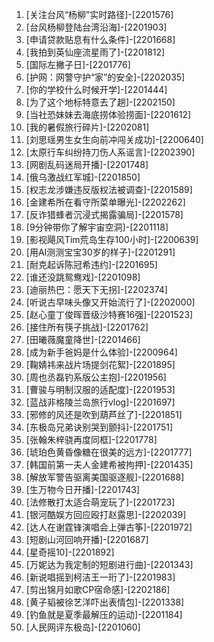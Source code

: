 
1. [关注台风“杨柳”实时路径]-[2201576]
1. [台风杨柳登陆台湾沿海]-[2201903]
1. [申请贷款贴息有什么条件]-[2201668]
1. [我拍到英仙座流星雨了]-[2201812]
1. [国际左撇子日]-[2201776]
1. [护网：网警守护“家”的安全]-[2202035]
1. [你的学校什么时候开学]-[2201444]
1. [为了这个地标特意去了趟]-[2202150]
1. [当社恐妹妹去海底捞体验捞面]-[2201612]
1. [我的暑假旅行碎片]-[2202081]
1. [刘思瑶男生女生向前冲闯关成功]-[2200640]
1. [太原行车纠纷持刀伤人系谣言]-[2202390]
1. [网剧乱码迷局开播]-[2201748]
1. [俄乌激战红军城]-[2201850]
1. [权志龙涉嫌违反版权法被调查]-[2201589]
1. [金建希所在看守所菜单曝光]-[2202262]
1. [反诈猎蜂者沉浸式揭露骗局]-[2201578]
1. [9分钟带你了解宇宙空洞]-[2201118]
1. [影视飓风Tim荒岛生存100小时]-[2200639]
1. [用AI测测宝宝30岁的样子]-[2201291]
1. [耐克起诉陈冠希违约]-[2201695]
1. [谁还没跳鸳鸯戏]-[2201098]
1. [迪丽热巴：愿天下无拐]-[2202374]
1. [听说古早味头像又开始流行了]-[2202000]
1. [赵心童丁俊晖晋级沙特赛16强]-[2201523]
1. [接住所有筷子挑战]-[2201762]
1. [田曦薇魔童降世]-[2201466]
1. [成为新手爸妈是什么体验]-[2200964]
1. [鞠婧祎来战片场提剑花絮]-[2201895]
1. [周也丞磊钓系版公主抱]-[2201956]
1. [曹骏与明制汉服的适配度]-[2201953]
1. [蓝战非格陵兰岛旅行vlog]-[2201697]
1. [邪修的风还是吹到葫芦丝了]-[2201851]
1. [东极岛兄弟诀别哭到颤抖]-[2201751]
1. [张翰朱梓骁再度同框]-[2201778]
1. [琥珀色黄昏像糖在很美的远方]-[2201777]
1. [韩国前第一夫人金建希被拘押]-[2201435]
1. [解放军警告驱离美国驱逐舰]-[2201688]
1. [生万物今日开播]-[2201743]
1. [法修散打太适合萌宠玩了]-[2201723]
1. [银河酷娱方回应殴打赵露思]-[2202039]
1. [达人在谢霆锋演唱会上弹古筝]-[2201972]
1. [短剧山河回响开播]-[2201687]
1. [星奇摇10]-[2201892]
1. [万妮达为我定制的短剧进行曲]-[2201343]
1. [新说唱摇到柯洁王一珩了]-[2201983]
1. [剪出锦月如歌CP宿命感]-[2202186]
1. [黄子韬被徐艺洋吓出表情包]-[2201338]
1. [钓鱼就是夏季最解压的运动]-[2201184]
1. [人民网评东极岛]-[2201060]